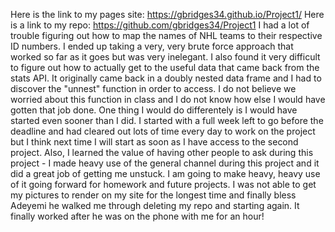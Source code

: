 Here is the link to my pages site: https://gbridges34.github.io/Project1/
Here is a link to my repo: https://github.com/gbridges34/Project1
I had a lot of trouble figuring out how to map the names of NHL teams to their respective ID numbers. I ended up taking a very, very brute force approach that worked so far as it goes but was very inelegant. I also found it very difficult to figure out how to actually get to the useful data that came back from the stats API. It originally came back in a doubly nested data frame and I had to discover the "unnest" function in order to access. I do not believe we worried about this function in class and I do not know how else I would have gotten that job done. One thing I would do differentely is I would have started even sooner than I did. I started with a full week left to go before the deadline and had cleared out lots of time every day to work on the project but I think next time I will start as soon as I have access to the second project. Also, I learned the value of having other people to ask during this project - I made heavy use of the general channel during this project and it did a great job of getting me unstuck. I am going to make heavy, heavy use of it going forward for homework and future projects. I was not able to get my pictures to render on my site for the longest time and finally bless Adeyemi he walked me through deleting my repo and starting again. It finally worked after he was on the phone with me for an hour!


